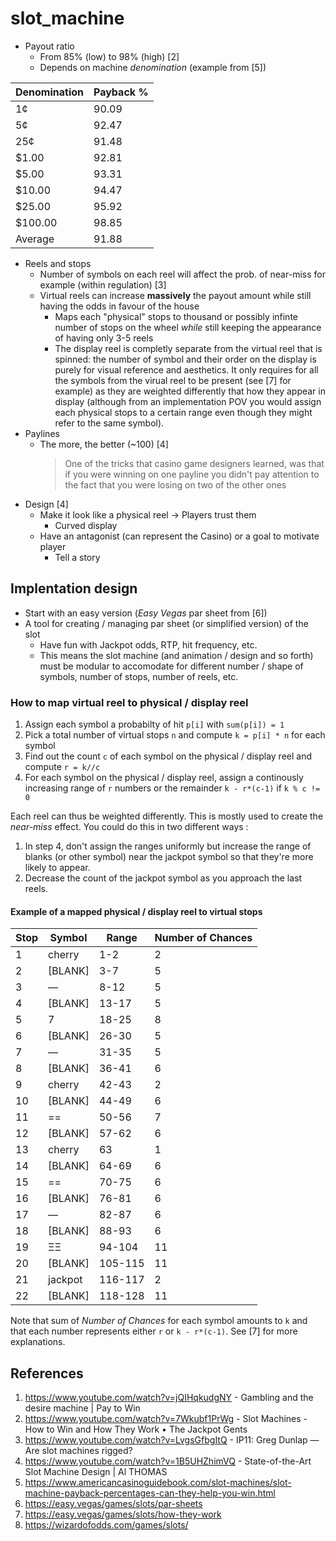 # slot_machine

- Payout ratio
	+ From 85% (low) to 98% (high) [2]
	+ Depends on machine *denomination* (example from [5])

| Denomination | Payback % |
|--------------|-----------|
| 1¢           | 90.09     |
| 5¢           | 92.47     |
| 25¢          | 91.48     |
| $1.00        | 92.81     |
| $5.00        | 93.31     |
| $10.00       | 94.47     |
| $25.00       | 95.92     |
| $100.00      | 98.85     |
| Average      | 91.88     |

- Reels and stops
	+ Number of symbols on each reel will affect the prob. of near-miss for example (within regulation) [3]
	+ Virtual reels can increase **massively** the payout amount while still having the odds in favour of the house
		* Maps each "physical" stops to thousand or possibly infinte number of stops on the wheel *while* still keeping the
		  appearance of having only 3-5 reels
		* The display reel is completly separate from the virtual reel that is spinned: the number of symbol and their order on the display is purely
		  for visual reference and aesthetics. It only requires for all the symbols from the virual reel to be present (see [7] for example) as they are
		  weighted differently that how they appear in display (although from an implementation POV you would assign each physical stops to a certain range
		  even though they might refer to the same symbol). 
- Paylines
	+ The more, the better (~100)
	  [4]
	  > One of the tricks that casino game designers learned, was that if you were winning on one payline you didn't pay attention to the fact that you were losing on two of the other ones
- Design [4]
	+ Make it look like a physical reel -> Players trust them
		* Curved display
	+ Have an antagonist (can represent the Casino) or a goal to motivate player
		* Tell a story

## Implentation design

- Start with an easy version (*Easy Vegas* par sheet from [6])
- A tool for creating / managing par sheet (or simplified version) of the slot
	+ Have fun with Jackpot odds, RTP, hit frequency, etc.
	+ This means the slot machine (and animation / design and so forth) must be modular to accomodate for different number / shape of symbols,
	  number of stops, number of reels, etc.

### How to map virtual reel to physical / display reel

1. Assign each symbol a probabilty of hit `p[i]` with `sum(p[i]) = 1`
2. Pick a total number of virtual stops `n` and compute `k = p[i] * n` for each symbol
3. Find out the count `c` of each symbol on the physical / display reel and compute `r = k//c`
4. For each symbol on the physical / display reel, assign a continously increasing range of `r` numbers or the remainder `k - r*(c-1)` if `k % c != 0`

Each reel can thus be weighted differently. This is mostly used to create the *near-miss* effect. You could do this in two different ways :
1. In step 4, don't assign the ranges uniformly but increase the range of blanks (or other symbol) near the jackpot symbol so that they're more likely to appear.
2. Decrease the count of the jackpot symbol as you approach the last reels.

#### Example of a mapped physical / display reel to virtual stops

| Stop | Symbol | Range | Number of Chances |
|------|--------|-------|-------------------|
|1|cherry|1-2|2|
|2|[BLANK]|3-7|5|
|3|—|8-12|5|
|4|[BLANK]|13-17|5|
|5|7|18-25|8|
|6|[BLANK]|26-30|5|
|7|—|31-35|5|
|8|[BLANK]|36-41|6|
|9|cherry|42-43|2|
|10|[BLANK]|44-49|6|
|11|==|50-56|7|
|12|[BLANK]|57-62|6|
|13|cherry|63|1|
|14|[BLANK]|64-69|6|
|15|==|70-75|6|
|16|[BLANK]|76-81|6|
|17|—|82-87|6|
|18|[BLANK]|88-93|6|
|19|ΞΞ|94-104|11|
|20|[BLANK]|105-115|11|
|21|jackpot|116-117|2|
|22|[BLANK]|118-128|11|

Note that sum of *Number of Chances* for each symbol amounts to `k` and that each number represents either `r` or `k - r*(c-1)`. See [7] for more explanations.

## References

1. https://www.youtube.com/watch?v=jQIHqkudgNY - Gambling and the desire machine | Pay to Win
2. https://www.youtube.com/watch?v=7Wkubf1PrWg - Slot Machines - How to Win and How They Work • The Jackpot Gents
3. https://www.youtube.com/watch?v=LvgsGfbgItQ - IP11: Greg Dunlap — Are slot machines rigged?
4. https://www.youtube.com/watch?v=1B5UHZhimVQ - State-of-the-Art Slot Machine Design | Al THOMAS
5. https://www.americancasinoguidebook.com/slot-machines/slot-machine-payback-percentages-can-they-help-you-win.html
6. https://easy.vegas/games/slots/par-sheets
7. https://easy.vegas/games/slots/how-they-work
8. https://wizardofodds.com/games/slots/